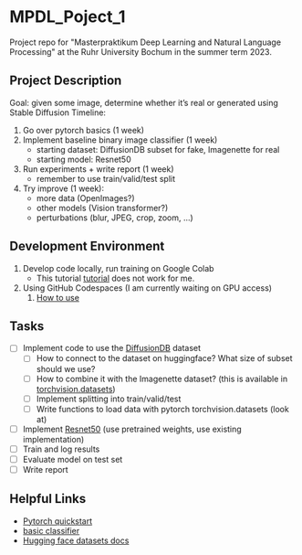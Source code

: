 # MPDL_Poject_1
Project repo for "Masterpraktikum Deep Learning and Natural Language Processing" at the Ruhr University Bochum in the summer term 2023.

## Project Description

Goal: given some image, determine whether it’s real or generated using Stable Diffusion
Timeline:
1. Go over pytorch basics (1 week)
2. Implement baseline binary image classifier (1 week)
   - starting dataset: DiffusionDB subset for fake, Imagenette for real 
   - starting model: Resnet50
3. Run experiments + write report (1 week) 
   - remember to use train/valid/test split
4. Try improve (1 week):
   - more data (OpenImages?)
   - other models (Vision transformer?)
   - perturbations (blur, JPEG, crop, zoom, ...)

## Development Environment
1. Develop code locally, run training on Google Colab
   - This tutorial [tutorial](https://felixbmuller.medium.com/connect-a-private-github-repository-with-google-colab-via-a-deploy-key-cca8ad13007) does not work for me.
2. Using GitHub Codespaces (I am currently waiting on GPU access)
   1. [How to use](https://docs.github.com/en/codespaces/developing-in-codespaces/getting-started-with-github-codespaces-for-machine-learning)

## Tasks
- [ ] Implement code to use the [DiffusionDB](https://huggingface.co/datasets/poloclub/diffusiondb) dataset
  - [ ] How to connect to the dataset on huggingface? What size of subset should we use?
  - [ ] How to combine it with the Imagenette dataset? (this is available in [torchvision.datasets](https://pytorch.org/vision/stable/datasets.html))
  - [ ] Implement splitting into train/valid/test
  - [ ] Write functions to load data with pytorch torchvision.datasets (look at)
- [ ] Implement [Resnet50](https://pytorch.org/hub/nvidia_deeplearningexamples_resnet50/) (use pretrained weights, use existing implementation)
- [ ] Train and log results
- [ ] Evaluate model on test set
- [ ] Write report

## Helpful Links
- [Pytorch quickstart](https://pytorch.org/tutorials/beginner/basics/quickstart_tutorial.html)
- [basic classifier](https://github.com/github/codespaces-jupyter/blob/main/notebooks/image-classifier.ipynb)
- [Hugging face datasets docs](https://huggingface.co/docs/datasets/load_hub)
